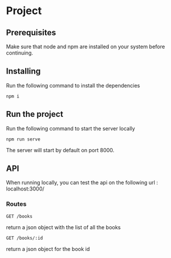 # Project

## Prerequisites

Make sure that node and npm are installed on your system before continuing.

## Installing

Run the following command to install the dependencies

```
npm i
```

## Run the project

Run the following command to start the server locally

```
npm run serve
```

The server will start by default on port 8000.

## API

When running locally, you can test the api on the following url : localhost:3000/

### Routes

```
GET /books
```
return a json object with the list of all the books

```
GET /books/:id 
```
return a json object for the book id 